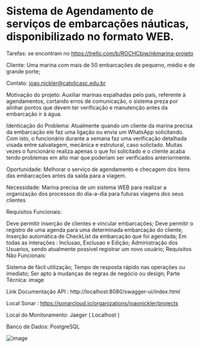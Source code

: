 # Sistema de Agendamento de serviços de embarcações náuticas, disponibilizado no formato WEB.

Tarefas: se encontram no https://trello.com/b/ROCHCbiw/nkmarina-projeto

Cliente:
Uma marina com mais de 50 embarcações de pequeno, médio e de grande porte;

Contato: joao.nickler@catolicasc.edu.br

Motivação do projeto: Auxiliar marinas espalhadas pelo país, referente à agendamentos, cortando erros de comunicação, o sistema preza por alinhar pontos que devem ter verificação e manutenção antes da embarcação ir à água.

Identicação do Problema: Atualmente quando um cliente da marina precisa da embarcação ele faz uma ligação ou envia um WhatsApp solicitando. Com isto, o funcionário durante a semana faz uma verificação detalhada visada entre salvatagem, mecânica e estrutural, caso solictado. Muitas vezes o funcionário realiza apenas o que foi solicitado e o cliente acaba tendo problemas em alto mar que poderiam ser verificados anteriormente.

Oportunidade: Melhorar o serviço de agendamento e checagem dos itens das embarcações antes da saída para a viagem.

Necessidade:
Marina precisa de um sistema WEB para realizar a organização dos processos do dia-a-dia para futuras viagens dos seus clientes

Requisitos Funcionais:

Deve permitir inserção de clientes e vincular embarcações;
Deve permitir o registro de uma agenda para uma determinada embarcação do cliente;
Inserção automática de CheckList da embarcação que foi agendada;
Em todas as interações : Inclusao, Exclusao e Edição;
Administração dos Usuarios, sendo atualmente possivel registrar um novo usuário;
Requisitos Não Funcionais:

Sistema de fácil utilização;
Tempo de resposta rápido nas operações ou imediato;
Ser apto à mudanças de regras de negócio ou design;
Parte Técnica:
image

Link Documentação API : http://localhost:8080/swagger-ui/index.html

Local Sonar : https://sonarcloud.io/organizations/joaonickler/projects

Local do Monitoramento: Jaeger ( Localhost )

Banco de Dados: PostgreSQL

![image](https://github.com/joaonickler/nkmarina/assets/90014083/9de95845-e32d-4035-9fc5-65e55012dd1d)
